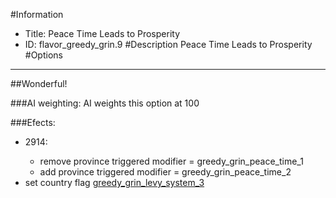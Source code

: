 #Information
 - Title: Peace Time Leads to Prosperity
 - ID: flavor_greedy_grin.9
#Description
Peace Time Leads to Prosperity
#Options

___
##Wonderful!

###AI weighting:
AI weights this option at 100


###Efects:<ul><li>2914:</li><ul><li>remove province triggered modifier = greedy_grin_peace_time_1</li><li>add province triggered modifier = greedy_grin_peace_time_2</li></ul><li>set country flag [greedy_grin_levy_system_3](../flags/greedy_grin_levy_system_3.md)</li></ul>
